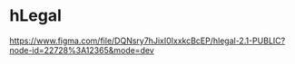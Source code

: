 # hLegal

https://www.figma.com/file/DQNsry7hJixI0IxxkcBcEP/hlegal-2.1-PUBLIC?node-id=22728%3A12365&mode=dev
